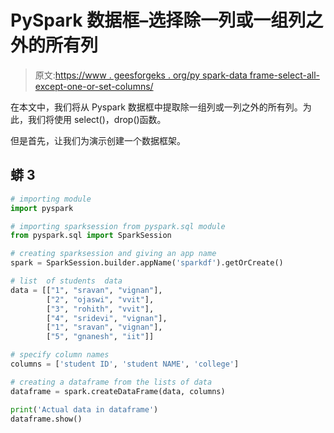 # PySpark 数据框–选择除一列或一组列之外的所有列

> 原文:[https://www . geesforgeks . org/py spark-data frame-select-all-except-one-or-set-columns/](https://www.geeksforgeeks.org/pyspark-dataframe-select-all-except-one-or-a-set-of-columns/)

在本文中，我们将从 Pyspark 数据框中提取除一组列或一列之外的所有列。为此，我们将使用 select()，drop()函数。

但是首先，让我们为演示创建一个数据框架。

## 蟒 3

```py
# importing module
import pyspark

# importing sparksession from pyspark.sql module
from pyspark.sql import SparkSession

# creating sparksession and giving an app name
spark = SparkSession.builder.appName('sparkdf').getOrCreate()

# list  of students  data
data = [["1", "sravan", "vignan"],
        ["2", "ojaswi", "vvit"],
        ["3", "rohith", "vvit"],
        ["4", "sridevi", "vignan"],
        ["1", "sravan", "vignan"],
        ["5", "gnanesh", "iit"]]

# specify column names
columns = ['student ID', 'student NAME', 'college']

# creating a dataframe from the lists of data
dataframe = spark.createDataFrame(data, columns)

print('Actual data in dataframe')
dataframe.show()
```